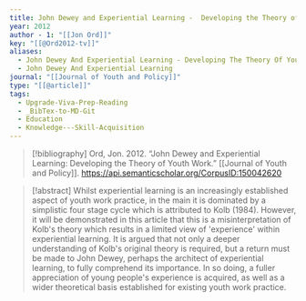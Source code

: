 ```yaml
---
title: John Dewey and Experiential Learning -  Developing the Theory of Youth Work
year: 2012
author - 1: "[[Jon Ord]]"
key: "[[@Ord2012-tv]]"
aliases:
  - John Dewey And Experiential Learning - Developing The Theory Of Youth Work
  - John Dewey And Experiential Learning
journal: "[[Journal of Youth and Policy]]"
type: "[[@article]]"
tags:
  - Upgrade-Viva-Prep-Reading
  - _BibTex-to-MD-Git
  - Education
  - Knowledge---Skill-Acquisition
---
```


> [!bibliography]
> Ord, Jon. 2012. “John Dewey and Experiential Learning: Developing the Theory of Youth Work.” [[Journal of Youth and Policy]]. https://api.semanticscholar.org/CorpusID:150042620

> [!abstract]
> Whilst experiential learning is an increasingly established aspect of youth work practice, in the main it is dominated by a simplistic four stage cycle which is attributed to Kolb (1984). However, it will be demonstrated in this article that this is a misinterpretation of Kolb's theory which results in a limited view of 'experience' within experiential learning. It is argued that not only a deeper understanding of Kolb's original theory is required, but a return must be made to John Dewey, perhaps the architect of experiential learning, to fully comprehend its importance. In so doing, a fuller appreciation of young people's experience is acquired, as well as a wider theoretical basis established for existing youth work practice.